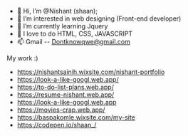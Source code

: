 - 👋 Hi, I’m @Nishant (shaan);
- 👀 I’m interested in web designing (Front-end developer)
- 🌱 I’m currently learning Jquery
- 💞️ I love to do HTML, CSS, JAVASCRIPT
- 📫 Gmail -- Dontknowqwe@gmail.com




My work :) 

- https://nishantsainih.wixsite.com/nishant-portfolio
- https://look-a-like-googl.web.app/
- https://to-do-list-plans.web.app/
- https://resume-nishant.web.app/
- https://look-a-like-googl.web.app
- https://movies-crap.web.app/
- https://baspakomle.wixsite.com/my-site
- https://codepen.io/shaan_/

<!---
nishant-source/nishant-source is a ✨ special ✨ repository because its `README.md` (this file) appears on your GitHub profile.
You can click the Preview link to take a look at your changes.
--->
